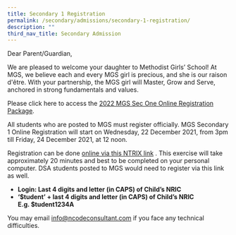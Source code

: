 ```yaml
---
title: Secondary 1 Registration
permalink: /secondary/admissions/secondary-1-registration/
description: ""
third_nav_title: Secondary Admission
---
```


Dear Parent/Guardian, 

  

We are pleased to welcome your daughter to Methodist Girls’ School! At MGS, we believe each and every MGS girl is precious, and she is our raison d'être. With your partnership, the MGS girl will Master, Grow and Serve, anchored in strong fundamentals and values. 

  

Please click here to access the [2022 MGS Sec One Online Registration Package](https://drive.google.com/drive/folders/1waiha9egKWOvkEaFsBzklp0Z2FoGdseL?usp=sharing).

  

All students who are posted to MGS must register officially. MGS Secondary 1 Online Registration will start on Wednesday, 22 December 2021, from 3pm till Friday, 24 December 2021, at 12 noon. 

  

Registration can be done [online via this NTRIX link](https://mgs.ntrix.sg/sec1registration/) . This exercise will take approximately 20 minutes and best to be completed on your personal computer. DSA students posted to MGS would need to register via this link as well.

  

*   **Login: Last 4 digits and letter (in CAPS) of Child’s NRIC**
*   **‘$tudent’ + last 4 digits and letter (in CAPS) of Child’s NRIC  
    E.g. $tudent1234A**

  

You may email [info@ncodeconsultant.com](mailto:info@ncodeconsultant.com) if you face any technical difficulties.